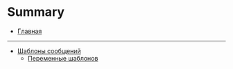 # Summary

* [Главная](README.md)

---

- [Шаблоны сообщений](template.md)
  - [Переменные шаблонов](variables.md)